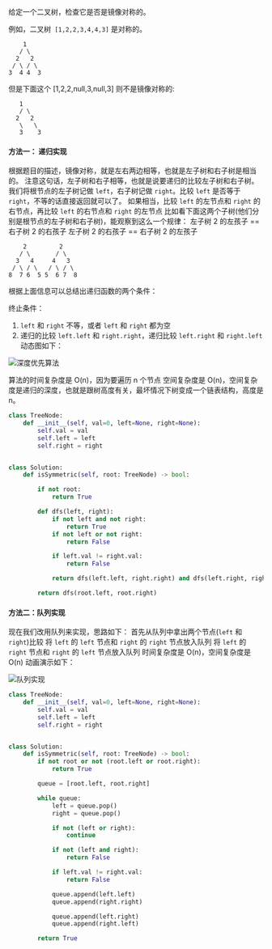 给定一个二叉树，检查它是否是镜像对称的。

例如，二叉树` [1,2,2,3,4,4,3]` 是对称的。

``` 
    1
   / \
  2   2
 / \ / \
3  4 4  3
```

但是下面这个 [1,2,2,null,3,null,3] 则不是镜像对称的:

``` 
   1
   / \
  2   2
   \   \
   3    3
```

#### 方法一： 递归实现

根据题目的描述，镜像对称，就是左右两边相等，也就是左子树和右子树是相当的。
注意这句话，左子树和右子相等，也就是说要递归的比较左子树和右子树。
我们将根节点的左子树记做 `left`，右子树记做 `right`。比较 `left` 是否等于 `right`，不等的话直接返回就可以了。
如果相当，比较 `left` 的左节点和 `right` 的右节点，再比较 `left` 的右节点和 `right` 的左节点
比如看下面这两个子树(他们分别是根节点的左子树和右子树)，能观察到这么一个规律：
左子树 2 的左孩子 == 右子树 2 的右孩子
左子树 2 的右孩子 == 右子树 2 的左孩子

``` 
    2         2
   / \       / \
  3   4     4   3
 / \ / \   / \ / \
8  7 6  5 5  6 7  8

```

根据上面信息可以总结出递归函数的两个条件：

终止条件：

1. `left` 和 `right` 不等，或者 `left` 和 `right` 都为空
2. 递归的比较 `left.left` 和 `right.right`，递归比较 `left.right` 和 `right.left`
动态图如下：

![深度优先算法](https://pic.leetcode-cn.com/2449af8862537df2cbbc45a07764415c1a10769677c822fa271ea7447c8fa128-2.gif)

算法的时间复杂度是 O(n)，因为要遍历 n 个节点
空间复杂度是 O(n)，空间复杂度是递归的深度，也就是跟树高度有关，最坏情况下树变成一个链表结构，高度是 n。

```python
class TreeNode:
    def __init__(self, val=0, left=None, right=None):
        self.val = val
        self.left = left
        self.right = right


class Solution:
    def isSymmetric(self, root: TreeNode) -> bool:

        if not root:
            return True

        def dfs(left, right):
            if not left and not right:
                return True
            if not left or not right:
                return False

            if left.val != right.val:
                return False

            return dfs(left.left, right.right) and dfs(left.right, right.left)

        return dfs(root.left, root.right)
```

#### 方法二：队列实现 

现在我们改用队列来实现，思路如下：
首先从队列中拿出两个节点(`left` 和 `right`)比较
将 `left` 的 `left` 节点和 `right` 的 `right` 节点放入队列
将 `left` 的 `right` 节点和 `right` 的 `left` 节点放入队列
时间复杂度是 O(n)，空间复杂度是 O(n)
动画演示如下：

![队列实现](https://pic.leetcode-cn.com/45a663b08efaa14193d63ef63ae3d1d130807467d13707f584906ad3af4adc36-1.gif)


```python
class TreeNode:
    def __init__(self, val=0, left=None, right=None):
        self.val = val
        self.left = left
        self.right = right


class Solution:
    def isSymmetric(self, root: TreeNode) -> bool:
        if not root or not (root.left or root.right):
            return True

        queue = [root.left, root.right]

        while queue:
            left = queue.pop()
            right = queue.pop()

            if not (left or right):
                continue

            if not (left and right):
                return False

            if left.val != right.val:
                return False

            queue.append(left.left)
            queue.append(right.right)

            queue.append(left.right)
            queue.append(right.left)

        return True

```
